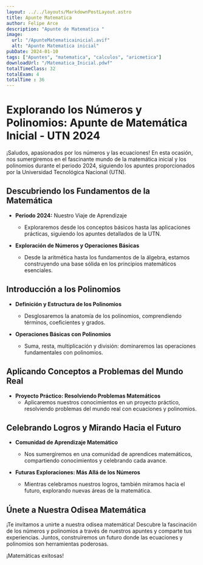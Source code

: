 ```yaml
---
layout: ../../layouts/MarkdownPostLayout.astro
title: Apunte Matematica
author: Felipe Arce
description: "Apunte de Matematica "
image:
  url: "/ApunteMatematicainicial.avif"
  alt: "Apunte Matematica inicial"
pubDate: 2024-01-10
tags: ["Apuntes", "matematica", "calculos", "aricmetica"]
downloadUrl: "/Matematica_Inicial.pdwf"
totalTimeClass: 32
totalExam: 4 
totalTime : 36
---
```


# Explorando los Números y Polinomios: Apunte de Matemática Inicial - UTN 2024

¡Saludos, apasionados por los números y las ecuaciones! En esta ocasión, nos sumergiremos en el fascinante mundo de la matemática inicial y los polinomios durante el periodo 2024, siguiendo los apuntes proporcionados por la Universidad Tecnológica Nacional (UTN).

## Descubriendo los Fundamentos de la Matemática

- **Periodo 2024:** Nuestro Viaje de Aprendizaje
  - Exploraremos desde los conceptos básicos hasta las aplicaciones prácticas, siguiendo los apuntes detallados de la UTN.

- **Exploración de Números y Operaciones Básicas**
  - Desde la aritmética hasta los fundamentos de la álgebra, estamos construyendo una base sólida en los principios matemáticos esenciales.

## Introducción a los Polinomios

- **Definición y Estructura de los Polinomios**
  - Desglosaremos la anatomía de los polinomios, comprendiendo términos, coeficientes y grados.

- **Operaciones Básicas con Polinomios**
  - Suma, resta, multiplicación y división: dominaremos las operaciones fundamentales con polinomios.

## Aplicando Conceptos a Problemas del Mundo Real

- **Proyecto Práctico: Resolviendo Problemas Matemáticos**
  - Aplicaremos nuestros conocimientos en un proyecto práctico, resolviendo problemas del mundo real con ecuaciones y polinomios.

## Celebrando Logros y Mirando Hacia el Futuro

- **Comunidad de Aprendizaje Matemático**
  - Nos sumergiremos en una comunidad de aprendices matemáticos, compartiendo conocimientos y celebrando cada avance.

- **Futuras Exploraciones: Más Allá de los Números**
  - Mientras celebramos nuestros logros, también miramos hacia el futuro, explorando nuevas áreas de la matemática.

## Únete a Nuestra Odisea Matemática

¡Te invitamos a unirte a nuestra odisea matemática! Descubre la fascinación de los números y polinomios a través de nuestros apuntes y comparte tus experiencias. Juntos, construiremos un futuro donde las ecuaciones y polinomios son herramientas poderosas.

¡Matemáticas exitosas!